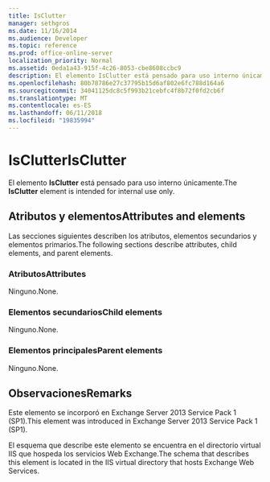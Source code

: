 ```yaml
---
title: IsClutter
manager: sethgros
ms.date: 11/16/2014
ms.audience: Developer
ms.topic: reference
ms.prod: office-online-server
localization_priority: Normal
ms.assetid: 0eda1a43-915f-4c26-8053-cbe8608ccbc9
description: El elemento IsClutter está pensado para uso interno únicamente.
ms.openlocfilehash: 80b78786e27c37795b15d6af802e6fc788d164a6
ms.sourcegitcommit: 34041125dc8c5f993b21cebfc4f8b72f0fd2cb6f
ms.translationtype: MT
ms.contentlocale: es-ES
ms.lasthandoff: 06/11/2018
ms.locfileid: "19835994"
---
```

# <a name="isclutter"></a><span data-ttu-id="3f40a-103">IsClutter</span><span class="sxs-lookup"><span data-stu-id="3f40a-103">IsClutter</span></span>

<span data-ttu-id="3f40a-104">El elemento **IsClutter** está pensado para uso interno únicamente.</span><span class="sxs-lookup"><span data-stu-id="3f40a-104">The **IsClutter** element is intended for internal use only.</span></span> 

## <a name="attributes-and-elements"></a><span data-ttu-id="3f40a-105">Atributos y elementos</span><span class="sxs-lookup"><span data-stu-id="3f40a-105">Attributes and elements</span></span>

<span data-ttu-id="3f40a-106">Las secciones siguientes describen los atributos, elementos secundarios y elementos primarios.</span><span class="sxs-lookup"><span data-stu-id="3f40a-106">The following sections describe attributes, child elements, and parent elements.</span></span>
  
### <a name="attributes"></a><span data-ttu-id="3f40a-107">Atributos</span><span class="sxs-lookup"><span data-stu-id="3f40a-107">Attributes</span></span>

<span data-ttu-id="3f40a-108">Ninguno.</span><span class="sxs-lookup"><span data-stu-id="3f40a-108">None.</span></span>
  
### <a name="child-elements"></a><span data-ttu-id="3f40a-109">Elementos secundarios</span><span class="sxs-lookup"><span data-stu-id="3f40a-109">Child elements</span></span>

<span data-ttu-id="3f40a-110">Ninguno.</span><span class="sxs-lookup"><span data-stu-id="3f40a-110">None.</span></span>
  
### <a name="parent-elements"></a><span data-ttu-id="3f40a-111">Elementos principales</span><span class="sxs-lookup"><span data-stu-id="3f40a-111">Parent elements</span></span>

<span data-ttu-id="3f40a-112">Ninguno.</span><span class="sxs-lookup"><span data-stu-id="3f40a-112">None.</span></span>
  
## <a name="remarks"></a><span data-ttu-id="3f40a-113">Observaciones</span><span class="sxs-lookup"><span data-stu-id="3f40a-113">Remarks</span></span>

<span data-ttu-id="3f40a-114">Este elemento se incorporó en Exchange Server 2013 Service Pack 1 (SP1).</span><span class="sxs-lookup"><span data-stu-id="3f40a-114">This element was introduced in Exchange Server 2013 Service Pack 1 (SP1).</span></span>
  
<span data-ttu-id="3f40a-115">El esquema que describe este elemento se encuentra en el directorio virtual IIS que hospeda los servicios Web Exchange.</span><span class="sxs-lookup"><span data-stu-id="3f40a-115">The schema that describes this element is located in the IIS virtual directory that hosts Exchange Web Services.</span></span>
  

